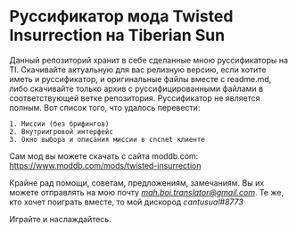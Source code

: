 # Руссификатор мода Twisted Insurrection на Tiberian Sun

Данный репозиторий хранит в себе сделанные мною руссификаторы на TI. Скачивайте актуальную для вас релизную версию, если хотите иметь и руссификатор, и оригинальные файлы вместе с readme.md, либо скачивайте только архив с руссифицированными файлами в соответствующей ветке репозитория. Руссификатор не является полным. Вот список того, что удалось перевести:

	1. Миссии (без брифингов)
	2. Внутриигровой интерфейс
	3. Окно выбора и описания миссии в cncnet клиенте

Сам мод вы можете скачать с сайта moddb.com: https://www.moddb.com/mods/twisted-insurrection

Крайне рад помощи, советам, предложениям, замечаниям. Вы их можете отправлять на мою почту *mah.boi.translator@gmail.com*.
Те же, кто хочет поиграть вместе, то мой дискород *cantusual#8773*

Играйте и наслаждайтесь.
